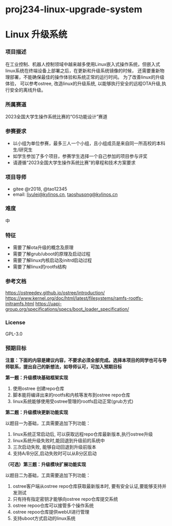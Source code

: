 # proj234-linux-upgrade-system

# Linux 升级系统

### 项目描述


在工业控制、机器人控制领域中越来越多使用Linux嵌入式操作系统，但嵌入式linux系统在终端设备上部署之后，在更新和升级系统镜像的时候， 还需要重新物理部署，不能确保最佳的操作体验和系统正常的运行时间。 为了改善linux的升级体验， 可以参考ostree, 改造linux的升级系统, 以能够执行安全的远程OTA升级,执行安全的离线升级。



### 所属赛道

2023全国大学生操作系统比赛的“OS功能设计”赛道

### 参赛要求

- 以小组为单位参赛，最多三人一个小组，且小组成员是来自同一所高校的本科生/研究生
- 如学生参加了多个项目，参赛学生选择一个自己参加的项目参与评奖
- 请遵循“2023全国大学生操作系统比赛”的章程和技术方案要求

### 项目导师

- gitee @r2018, @tao12345
- email: liyulei@kylinos.cn, taoshusong@kylinos.cn

### 难度

中

### 特征

- 需要了解ota升级的概念及原理
- 需要了解grub/uboot的原理及启动过程
- 需要了解linux内核启动及initrd启动过程
- 需要了解linux的rootfs结构


### 参考文档

https://ostreedev.github.io/ostree/introduction/
https://www.kernel.org/doc/html/latest/filesystems/ramfs-rootfs-initramfs.html
https://uapi-group.org/specifications/specs/boot_loader_specification/


### License

GPL-3.0

### 预期目标

**注意：下面的内容是建议内容，不要求必须全部完成。选择本项目的同学也可与导师联系，提出自己的新想法，如导师认可，可加入预期目标**

**第一题：升级模块基础框架实现**
1.  使用ostree 创建repo仓库
2.	脚本能将编译出来的rootfs和内核等发布到ostree repo仓库
3.	linux系统能够使用受ostree管理的rootfs启动正常(grub方式)


**第二题：升级模块更新功能实现**

以题目一为基础，工具需要追加下列功能：

1. linux系统正常启动后, 可以获取远程repo仓库最新版本,执行ostree升级
2. linux系统升级失败时,能回退到升级前的系统中
3.	三次启动失败, 能够自动回退到升级前版本
4.  支持A/B分区,启动失败时可以从B分区启动

**（可选）第三题：升级模块扩展功能实现**

以题目二为基础，工具需要追加下列功能：
1.	ostree客户端从ostree repo仓库获取最新版本时, 要有安全认证,要能够支持并发测试
2.	只有持有指定密钥才能够向ostree repo仓库提交系统
3.  ostree repoo仓库可以接管多个操作系统
4.  ostree repoo仓库提供webUI进行管理
5.	支持uboot方式启动的linux系统
